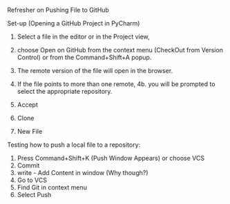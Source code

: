 Refresher on Pushing File to GitHub

Set-up (Opening a GitHub Project in PyCharm) 
1. Select a file in the editor or in the Project view, 
2. choose Open on GitHub from the context menu (CheckOut from Version Control)
    or from the Command+Shift+A popup. 
  
3. The remote version of the file will open in the browser. 
4. If the file points to more than one remote, 
4b. you will be prompted to select the appropriate repository.

2. Accept
3. Clone
4. New File

Testing how to push a local file to a repository:

1. Press Command+Shift+K (Push Window Appears) or choose VCS
2. Commit 
3. write - Add Content in window (Why though?)
4. Go to VCS
5. Find Git in context menu 
6. Select Push